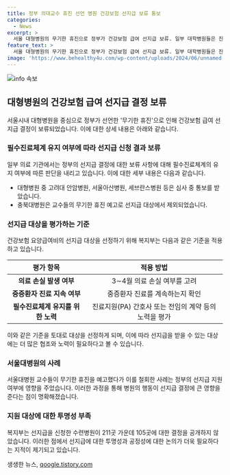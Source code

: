 ```yaml
---
title: 정부 의대교수 휴진 선언 병원 건강보험 선지급 보류 통보
categories:
  - News
excerpt: >
  서울 대형병원의 무기한 휴진으로 정부가 건강보험 급여 선지급 보류. 일부 대학병원들은 진료·수술을 줄인 건 필수진료체계를 유지한다고 주장. 청구서류에 요건이 맞아도 무기한 휴진을 예고한 병원은 선지급 대상에서 제외될 수 있음. 정부는 중증환자 진료, 필수진료체계 유지 등을 고려하여 선지급 대상을 선정. 이로 인해 지원을 받지 못하는 수련병원도 발생.
feature_text: >
  서울 대형병원의 무기한 휴진으로 정부가 건강보험 급여 선지급 보류. 일부 대학병원들은 진료·수술을 줄인 건 필수진료체계를 유지한다고 주장. 청구서류에 요건이 맞아도 무기한 휴진을 예고한 병원은 선지급 대상에서 제외될 수 있음. 정부는 중증환자 진료, 필수진료체계 유지 등을 고려하여 선지급 대상을 선정. 이로 인해 지원을 받지 못하는 수련병원도 발생.
image: 'https://www.behealthy4u.com/wp-content/uploads/2024/06/unnamed-file.png'
---
```


<p><img src="https://www.behealthy4u.com/wp-content/uploads/2024/06/unnamed-file.png" alt="info 속보" /></p>

<h2 data-ke-size="size26">대형병원의 건강보험 급여 선지급 결정 보류</h2>

<p data-ke-size="size16">서울시내 대형병원을 중심으로 정부가 선언한 '무기한 휴진'으로 인해 건강보험 급여 선지급 결정이 보류되었습니다. 이에 대한 상세 내용은 아래와 같습니다.</p>

<h3><b>필수진료체계 유지 여부에 따라 선지급 신청 결과 보류</b></h3>

<p data-ke-size="size16">일부 의료 기관에서는 정부의 선지급 결정에 대한 보류 사항에 대해 필수진료체계의 유지 여부에 따른 판단을 내리고 있습니다. 이에 대한 세부 내용은 다음과 같습니다.</p>

<ul>
<li>대형병원 중 고려대 안암병원, 서울아산병원, 세브란스병원 등은 심사 중 통보를 받았습니다.</li>
<li>충북대병원은 교수들의 무기한 휴진 예고로 선지급 대상에서 제외되었습니다.</li>
</ul>

<h3><b>선지급 대상을 평가하는 기준</b></h3>

<p data-ke-size="size16">건강보험 요양급여비의 선지급 대상을 선정하기 위해 복지부는 다음과 같은 기준을 적용하고 있습니다.</p>

<table>
<thead>
<tr>
<th style="text-align: center;">평가 항목</th>
<th style="text-align: center;">적용 방법</th>
</tr>
</thead>
<tbody>
<tr>
<td style="text-align: center;"><b>의료 손실 발생 여부</b></td>
<td style="text-align: center;">3∼4월 의료 손실 여부를 고려</td>
</tr>
<tr>
<td style="text-align: center;"><b>중증환자 진료 지속 여부</b></td>
<td style="text-align: center;">중증환자 진료를 계속하는지 확인</td>
</tr>
<tr>
<td style="text-align: center;"><b>필수진료체계 유지를 위한 노력</b></td>
<td style="text-align: center;">진료지원(PA) 간호사 또는 전임의 계약 등의 노력을 평가</td>
</tr>
</tbody>
</table>

<p data-ke-size="size16">이와 같은 기준을 토대로 대상을 선정하게 되며, 이에 따라 선지급을 받을 수 있는 대상에는 더 많은 협조와 노력이 필요하다고 볼 수 있습니다.</p>

<h3><b>서울대병원의 사례</b></h3>

<p data-ke-size="size16">서울대병원 교수들이 무기한 휴진을 예고했다가 이를 철회한 사례는 정부의 선지급 지원 여부에 영향을 주었습니다. 이러한 과정을 통해 병원의 행동이 선지급 결정에 큰 영향을 준다는 점이 명확해졌습니다.</p>

<h3><b>지원 대상에 대한 투명성 부족</b></h3>

<p data-ke-size="size16">복지부는 선지급을 신청한 수련병원이 211곳 가운데 105곳에 대한 결정을 공개하지 않았습니다. 이러한 점에서 선지급에 대한 투명성과 공정성에 대한 논의가 더욱 필요하다는 지적이 제기되고 있습니다.</p>
생생한 뉴스, <a href="https://qoogle.tistory.com" rel="dofollow">qoogle.tistory.com</a>


